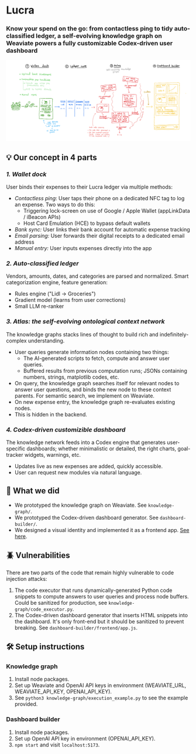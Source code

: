 
# Lucra
### Know your spend on the go: from contactless ping to tidy auto-classified ledger, a self-evolving knowledge graph on Weaviate powers a fully customizable Codex-driven user dashboard

![Whiteboard](whiteboard.png)

## 💡 Our concept in 4 parts

### *1. Wallet dock*

User binds their expenses to their Lucra ledger via multiple methods:
   - *Contactless ping*: User taps their phone on a dedicated NFC tag to log an expense. Two ways to do this:
      - Triggering lock-screen on use of Google / Apple Wallet (appLinkData / iBeacon APIs)
      - Host Card Emulation (HCE) to bypass default wallets
   - *Bank sync:* User links their bank account for automatic expense tracking
   - *Email parsing:* User forwards their digital receipts to a dedicated email address
   - *Manual entry:* User inputs expenses directly into the app

### *2. Auto-classified ledger*

Vendors, amounts, dates, and categories are parsed and normalized.
Smart categorization engine, feature generation:
   - Rules engine ("Lidl → Groceries")
   - Gradient model (learns from user corrections)
   - Small LLM re-ranker

### *3. Atlas: the self-evolving ontological context network*

The knowledge graphs stacks lines of thought to build rich and indefinitely-complex understanding.

- User queries generate information nodes containing two things:
   - The AI-generated scripts to fetch, compute and answer user queries.
   - Buffered results from previous computation runs; JSONs containing numbers, strings, matplotlib codes, etc.
- On query, the knowledge graph searches itself for relevant nodes to answer user questions, and binds the new node to these context parents. For semantic search, we implement on Weaviate.
- On new expense entry, the knowledge graph re-evaluates existing nodes.
- This is hidden in the backend.

### *4. Codex-driven customizible dashboard*

The knowledge network feeds into a Codex engine that generates user-specific dashboards; whether minimalistic or detailed, the right charts, goal-tracker widgets, warnings, etc.

- Updates live as new expenses are added, quickly accessible.
- User can request new modules via natural language.


## 🚀 What we did

- We prototyped the knowledge graph on Weaviate. See `knowledge-graph/`.
- We prototyped the Codex-driven dashboard generator. See `dashboard-builder/`.
- We designed a visual identity and implemented it as a frontend app. [See here](https://lucra-finance.lovable.app/).

## 🪲 Vulnerabilities

There are two parts of the code that remain highly vulnerable to code injection attacks:
1. The code executor that runs dynamically-generated Python code snippets to compute answers to user queries and process node buffers. Could be sanitized for production, see `knowledge-graph/code_executor.py`.
2. The Codex-driven dashboard generator that inserts HTML snippets into the dashboard. It's only front-end but it should be sanitized to prevent breaking. See `dashboard-builder/frontend/app.js`.

## 🛠️ Setup instructions

### Knowledge graph

1. Install node packages.
2. Set up Weaviate and OpenAI API keys in environment (WEAVIATE_URL, WEAVIATE_API_KEY, OPENAI_API_KEY).
3. See `python3 knowledge-graph/execution_example.py` to see the example provided.

### Dashboard builder

1. Install node packages.
2. Set up OpenAI API key in environment (OPENAI_API_KEY).
3. `npm start` and visit `localhost:5173`.